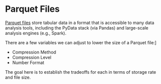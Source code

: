 # Parquet Files

[Parquet files](https://parquet.apache.org/) store tabular data in a format that is accessible to many data analysis tools,
including the PyData stack (via Pandas) and large-scale analysis engines (e.g., Spark).

There are a few variables we can adjust to lower the size of a Parquet file:]
- Compression Method
- Compression Level
- Number Format

The goal here is to establish the tradeoffs for each in terms of storage rate and file size.
